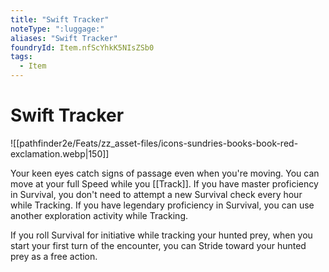 ```yaml
---
title: "Swift Tracker"
noteType: ":luggage:"
aliases: "Swift Tracker"
foundryId: Item.nfScYhkK5NIsZSb0
tags:
  - Item
---
```


# Swift Tracker
![[pathfinder2e/Feats/zz_asset-files/icons-sundries-books-book-red-exclamation.webp|150]]

Your keen eyes catch signs of passage even when you're moving. You can move at your full Speed while you [[Track]]. If you have master proficiency in Survival, you don't need to attempt a new Survival check every hour while Tracking. If you have legendary proficiency in Survival, you can use another exploration activity while Tracking.

If you roll Survival for initiative while tracking your hunted prey, when you start your first turn of the encounter, you can Stride toward your hunted prey as a free action.
